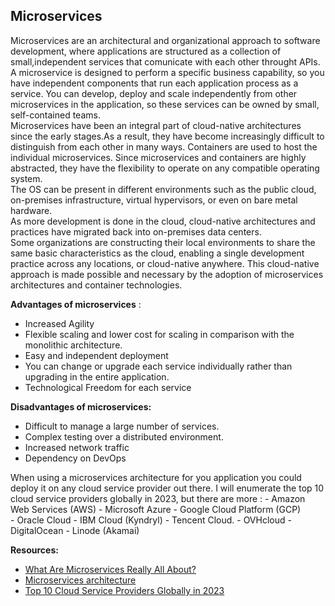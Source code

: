  ## Microservices

Microservices are an architectural and organizational approach to software development, where applications are structured as a collection of small,independent services that comunicate with each other throught APIs.
A microservice is designed to perform a specific business capability, so you have independent components that run each application process as a service.
You can develop, deploy and scale independently from other microservices in the application, so these services can be owned by small, self-contained teams.  
Microservices have been an integral part of cloud-native architectures since the early stages.As a result, they have become increasingly difficult to distinguish from each other in many ways. 
Containers are used to host the individual microservices.
Since microservices and containers are highly abstracted, they have the flexibility to operate on any compatible operating system.  
The OS can be present in different environments such as the public cloud, on-premises infrastructure, virtual hypervisors, or even on bare metal hardware.   
As more development is done in the cloud, cloud-native architectures and practices have migrated back into on-premises data centers.  
Some organizations are constructing their local environments to share the same basic characteristics as the cloud, enabling a single development practice across any locations, or cloud-native anywhere. This cloud-native approach is made possible and necessary by the adoption of microservices architectures and container technologies.  

**Advantages of microservices** :  

 - Increased Agility
 - Flexible scaling and lower cost for scaling in comparison with the monolithic architecture.
 - Easy and independent deployment
 - You can change or upgrade each service individually rather than upgrading in the entire application.
 - Technological Freedom for each service

**Disadvantages of microservices:**

  - Difficult to manage a large number of services.
  - Complex testing over a distributed environment.
  - Increased network traffic
  - Dependency on DevOps

When using a microservices architecture for you application you could deploy it on any cloud service provider out there.
I will enumerate the top 10 cloud service providers globally in 2023, but there are more :
    - Amazon Web Services (AWS)
    - Microsoft Azure
    - Google Cloud Platform (GCP)	
    - Oracle Cloud
    - IBM Cloud (Kyndryl)
    - Tencent Cloud.
    - OVHcloud
    - DigitalOcean
    - Linode (Akamai)

**Resources:**

 - [What Are Microservices Really All About?](https://www.youtube.com/watch?v=lTAcCNbJ7KE)
 - [Microservices architecture](https://dotnet.microsoft.com/en-us/learn/aspnet/microservices-architecture)
 - [Top 10 Cloud Service Providers Globally in 2023](https://dgtlinfra.com/top-10-cloud-service-providers-2022/)

